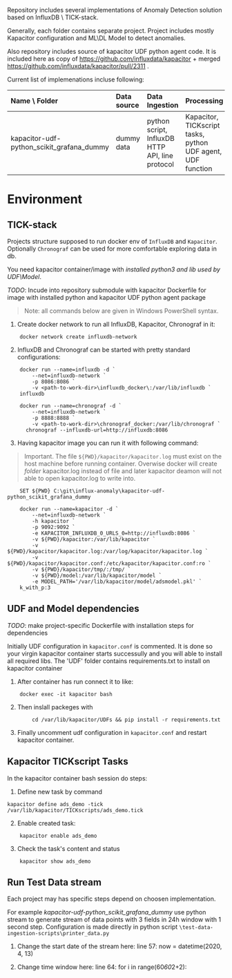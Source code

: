 Repository includes several implementations of Anomaly Detection solution based on InfluxDB \ TICK-stack.

Generally, each folder contains separate project. Project includes mostly Kapacitor configuration and ML\DL Model to detect anomalies.

Also repository includes source of kapacitor UDF python agent code. It is included here as copy of https://github.com/influxdata/kapacitor + merged https://github.com/influxdata/kapacitor/pull/2311 .

Current list of implemenations incluse following:

|Name \ Folder|Data source|Data Ingestion|Processing|Anomaly Detection|Vizualization|Publication|
|:---|:---|:---|---|---|---|---|
|kapacitor-udf-python_scikit_grafana_dummy|dummy data |python script, InfluxDB HTTP API, line protocol|Kapacitor, TICKscript tasks, python UDF agent, UDF function|Isolation Forest alg., scikit_learn lib.|Grafana, InfluxDB plugin, Graph element|Grafana Dashboard/Panel|  

# Environment

## TICK-stack
Projects structure supposed to run docker env of `InfluxDB` and `Kapacitor`. Optionally `Chronograf` can be used for more comfortable exploring data in db.

You need kapacitor container/image with *installed python3 and lib used by UDF\Model*.

_TODO_: Incude into repository submodule with kapacitor Dockerfile for image with installed python and kapacitor UDF python agent package

> Note: all commands below are given in Windows PowerShell syntax.

1. Create docker network to run all InfluxDB, Kapacitor, Chronograf in it:

```
	docker network create influxdb-network
```

2. InfluxDB and Chronograf can be started with pretty standard configurations:
```
	docker run --name=influxdb -d `
		--net=influxdb-network `
		-p 8086:8086 `
		-v <path-to-work-dir>\influxdb_docker\:/var/lib/influxdb `
	influxdb
```
```
	docker run --name=chronograf -d `
		--net=influxdb-network `
		-p 8888:8888 `
		-v <path-to-work-dir>\chronograf_docker:/var/lib/chronograf `
      chronograf --influxdb-url=http://influxdb:8086
```
3. Having kapacitor image you can run it with following command:

> Important. The file `${PWD}/kapacitor/kapacitor.log` must exist on the host machine before running container. Overwise docker will create *folder* kapacitor.log instead of file and later kapacitor deamon will not able to open kapacitor.log to write into.

```
	SET ${PWD} C:\git\influx-anomaly\kapacitor-udf-python_scikit_grafana_dummy
	
	docker run --name=kapacitor -d `
		--net=influxdb-network `
		-h kapacitor `
		-p 9092:9092 `
		-e KAPACITOR_INFLUXDB_0_URLS_0=http://influxdb:8086 `
		-v ${PWD}/kapacitor:/var/lib/kapacitor `
		-v ${PWD}/kapacitor/kapacitor.log:/var/log/kapacitor/kapacitor.log `
		-v ${PWD}/kapacitor/kapacitor.conf:/etc/kapacitor/kapacitor.conf:ro `
		-v ${PWD}/kapacitor/tmp/:/tmp/ `
		-v ${PWD}/model:/var/lib/kapacitor/model `
		-e MODEL_PATH='/var/lib/kapacitor/model/adsmodel.pkl' `
	k_with_p:3
```
	
## UDF and Model dependencies
_TODO_: make project-specific Dockerfile with installation steps for dependencies

Initially UDF configuration in `kapacitor.conf` is commented. It is done so your virgin kapacitor container starts successully and you will able to install all required libs.
The 'UDF' folder contains requirements.txt to install on kapacitor container

1. After container has run connect it to like:

```
	docker exec -it kapacitor bash
```

2. Then inslall packeges with

```lang-sh
		cd /var/lib/kapacitor/UDFs && pip install -r requirements.txt
```

3. Finally uncomment udf configuration in `kapacitor.conf` and restart kapacitor container.

## Kapacitor TICKscript Tasks
In the kapacitor container bash session do steps:

1. Define new task by command

```
kapacitor define ads_demo -tick /var/lib/kapacitor/TICKscripts/ads_demo.tick
```

2. Enable created task:

```
	kapacitor enable ads_demo
```

3. Check the task's content and status 

```
	kapacitor show ads_demo
```
## Run Test Data stream
Each project may has specific steps depend on choosen implementation.

For example _kapacitor-udf-python_scikit_grafana_dummy_ use python stream to generate stream of data points with 3 fields in 24h window with 1 second step.
Configuration is made directly in python script `\test-data-ingestion-scripts\printer_data.py`

1. Change the start date of the stream here:
line 57: now = datetime(2020, 4, 13)

2. Change time window here:
line 64:  for i in range(60*60*2+2):